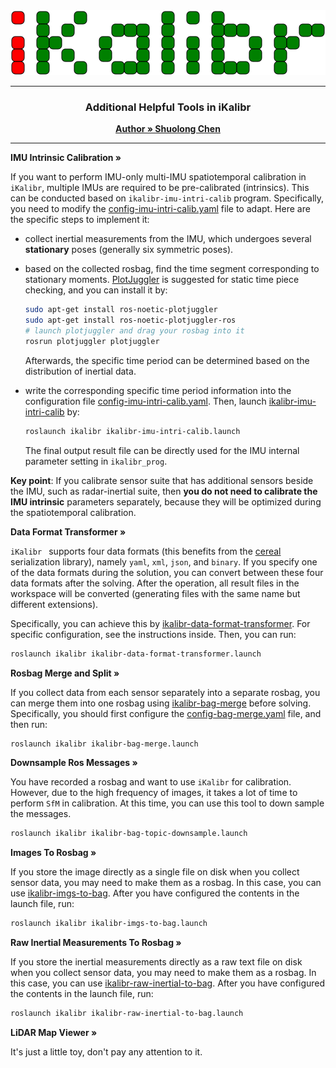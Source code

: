 <div style="text-align: center;">
    <img src="../img/logo.svg" style="width: 100vw; height: auto;">
</div>

---

<h3 align="center">Additional Helpful Tools in iKalibr</h3>
<p align="center">
    <a href="https://github.com/Unsigned-Long"><strong>Author » Shuolong Chen</strong></a>
</p>

---

<p align="left">
    <a><strong>IMU Intrinsic Calibration »</strong></a>
</p> 

If you want to perform IMU-only multi-IMU spatiotemporal calibration in `iKalibr`, multiple IMUs are required to be pre-calibrated (intrinsics). This can be conducted based on `ikalibr-imu-intri-calib` program. Specifically, you need to modify the [config-imu-intri-calib.yaml](../../config/tool/config-imu-intri-calib.yaml) file to adapt. Here are the specific steps to implement it:

+ collect inertial measurements from the IMU, which undergoes several **stationary** poses (generally six symmetric poses).

+ based on the collected rosbag, find the time segment corresponding to stationary moments. [PlotJuggler](https://github.com/facontidavide/PlotJuggler.git) is suggested  for static time piece checking, and you can install it by:

  ```sh
  sudo apt-get install ros-noetic-plotjuggler
  sudo apt-get install ros-noetic-plotjuggler-ros
  # launch plotjuggler and drag your rosbag into it
  rosrun plotjuggler plotjuggler
  ```

  Afterwards, the specific time period can be determined based on the distribution of inertial data.

+ write the corresponding specific time period information into the configuration file [config-imu-intri-calib.yaml](../../config/tool/config-imu-intri-calib.yaml). Then, launch [ikalibr-imu-intri-calib](../../launch/tool/ikalibr-imu-intri-calib.launch) by:

  ```sh
  roslaunch ikalibr ikalibr-imu-intri-calib.launch
  ```

  The final output result file can be directly used for the IMU internal parameter setting in `ikalibr_prog`. 

**Key point**: If you calibrate sensor suite that has additional sensors beside the IMU, such as radar-inertial suite, then **you do not need to calibrate the IMU intrinsic** parameters separately, because they will be optimized during the spatiotemporal calibration.

<p align="left">
    <a><strong>Data Format Transformer »</strong></a>
</p> 

`iKalibr ` supports four data formats (this benefits from the [cereal](https://github.com/USCiLab/cereal.git) serialization library), namely `yaml`, `xml`, `json`, and `binary`. If you specify one of the data formats during the solution, you can convert between these four data formats after the solving. After the operation, all result files in the workspace will be converted (generating files with the same name but different extensions). 

Specifically, you can achieve this by [ikalibr-data-format-transformer](../../launch/tool/ikalibr-data-format-transformer.launch). For specific configuration, see the instructions inside. Then, you can run:

```sh
roslaunch ikalibr ikalibr-data-format-transformer.launch
```

<p align="left">
    <a><strong>Rosbag Merge and Split »</strong></a>
</p> 

If you collect data from each sensor separately into a separate rosbag, you can merge them into one rosbag using [ikalibr-bag-merge](../../launch/tool/ikalibr-bag-merge.launch) before solving. Specifically, you should first configure the [config-bag-merge.yaml](../../config/tool/config-bag-merge.yaml) file, and then run:

```sh
roslaunch ikalibr ikalibr-bag-merge.launch
```

<p align="left">
    <a><strong>Downsample Ros Messages »</strong></a>
</p>

You have recorded a rosbag and want to use `iKalibr` for calibration. However, due to the high frequency of images, it takes a lot of time to perform `SfM` in calibration. At this time, you can use this tool to down sample the messages.

```sh
roslaunch ikalibr ikalibr-bag-topic-downsample.launch
```

<p align="left">
    <a><strong>Images To Rosbag »</strong></a>
</p> 

If you store the image directly as a single file on disk when you collect sensor data, you may need to make them as a rosbag. In this case, you can use [ikalibr-imgs-to-bag](../../launch/tool/ikalibr-imgs-to-bag.launch). After you have configured the contents in the launch file, run:

```sh
roslaunch ikalibr ikalibr-imgs-to-bag.launch
```


<p align="left">
    <a><strong>Raw Inertial Measurements To Rosbag »</strong></a>
</p> 

If you store the inertial measurements directly as a raw text file on disk when you collect sensor data, you may need to make them as a rosbag. In this case, you can use [ikalibr-raw-inertial-to-bag](../../launch/tool/ikalibr-raw-inertial-to-bag.launch). After you have configured the contents in the launch file, run:

```sh
roslaunch ikalibr ikalibr-raw-inertial-to-bag.launch
```


<p align="left">
    <a><strong>LiDAR Map Viewer »</strong></a>
</p> 

It's just a little toy, don't pay any attention to it.
